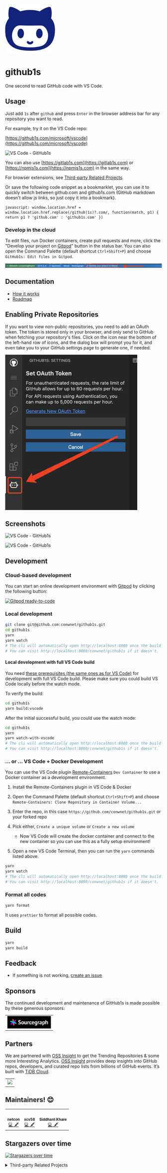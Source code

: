 ![GitHub1s](https://raw.githubusercontent.com/conwnet/github1s/master/resources/images/logo.svg)

# github1s

One second to read GitHub code with VS Code.

## Usage

Just add `1s` after `github` and press `Enter` in the browser address bar for any repository you want to read.

For example, try it on the VS Code repo:

[https://github1s.com/microsoft/vscode](https://github1s.com/microsoft/vscode)

![VS Code - GitHub1s](https://raw.githubusercontent.com/conwnet/github1s/master/resources/images/vs-code-github1s.png)

You can also use [https://gitlab1s.com](https://gitlab1s.com) or [https://npmjs1s.com](https://npmjs1s.com) in the same way.

For browser extensions, see [Third-party Related Projects](https://github.com/conwnet/github1s#third-party-related-projects).

Or save the following code snippet as a bookmarklet, you can use it to quickly switch between github.com and github1s.com (GitHub markdown doesn't allow js links, so just copy it into a bookmark).

```
javascript: window.location.href = window.location.href.replace(/github(1s)?.com/, function(match, p1) { return p1 ? 'github.com' : 'github1s.com' })
```

### Develop in the cloud

To edit files, run Docker containers, create pull requests and more, click the "Develop your project on [Gitpod](https://www.gitpod.io)" button in the status bar. You can also open the Command Palette (default shortcut `Ctrl+Shift+P`) and choose `GitHub1s: Edit files in Gitpod`.

![Gitpod Status Bar](https://raw.githubusercontent.com/conwnet/github1s/master/resources/images/gitpod-statusbar.png)

## Documentation

- [How it works](https://github.com/conwnet/github1s/blob/master/docs/guide.md)
- [Roadmap](https://github.com/conwnet/github1s/projects/1)

## Enabling Private Repositories

If you want to view non-public repositories, you need to add an OAuth token. The token is stored only in your browser, and only send to GitHub when fetching your repository's files. Click on the icon near the bottom of the left-hand row of icons, and the dialog box will prompt you for it, and even take you to your GitHub settings page to generate one, if needed.

<img height="500px" src="https://raw.githubusercontent.com/conwnet/github1s/master/resources/images/auth-token.png" />

## Screenshots

![VS Code - GitHub1s](https://raw.githubusercontent.com/conwnet/github1s/master/resources/images/GitHub1sDemo1.gif)

![VS Code - GitHub1s](https://raw.githubusercontent.com/conwnet/github1s/master/resources/images/demo.png)

## Development

### Cloud-based development

You can start an online development environment with [Gitpod](https://www.gitpod.io) by clicking the following button:

[![Gitpod ready-to-code](https://img.shields.io/badge/Gitpod-ready--to--code-blue?logo=gitpod)](https://gitpod.io/#https://github.com/conwnet/github1s)

### Local development

```bash
git clone git@github.com:conwnet/github1s.git
cd github1s
yarn
yarn watch
# The cli will automatically open http://localhost:8080 once the build is completed.
# You can visit http://localhost:8080/conwnet/github1s if it doesn't.
```

#### Local development with full VS Code build

You need [these prerequisites (the same ones as for VS Code)](https://github.com/microsoft/vscode/wiki/How-to-Contribute#prerequisites) for development with full VS Code build.
Please make sure you could build VS Code locally before the watch mode.

To verify the build:

```bash
cd github1s
yarn build:vscode
```

After the initial successful build, you could use the watch mode:

```bash
cd github1s
yarn
yarn watch-with-vscode
# The cli will automatically open http://localhost:8080 once the build is completed.
# You can visit http://localhost:8080/conwnet/github1s if it doesn't.
```

### ... or ... VS Code + Docker Development

You can use the VS Code plugin [Remote-Containers](https://marketplace.visualstudio.com/items?itemName=ms-vscode-remote.remote-containers) `Dev Container` to use a Docker container as a development environment.

1. Install the Remote-Containers plugin in VS Code & Docker
2. Open the Command Palette (default shortcut `Ctrl+Shift+P`) and choose `Remote-Containers: Clone Repository in Container Volume...`
3. Enter the repo, in this case `https://github.com/conwnet/github1s.git` or your forked repo
4. Pick either, `Create a unique volume` or `Create a new volume`

   - Now VS Code will create the docker container and connect to the new container so you can use this as a fully setup environment!

5. Open a new VS Code Terminal, then you can run the `yarn` commands listed above.

```bash
yarn
yarn watch
# The cli will automatically open http://localhost:8080 once the build is completed.
# You can visit http://localhost:8080/conwnet/github1s if it doesn't.
```

### Format all codes

```bash
yarn format
```

It uses `prettier` to format all possible codes.

## Build

```bash
yarn
yarn build
```

## Feedback

- If something is not working, [create an issue](https://github.com/conwnet/github1s/issues/new)

## Sponsors

The continued development and maintenance of GitHub1s is made possible by these generous sponsors:

<table><tbody><tr>
<td><a href="https://sourcegraph.com/">
<img height="40px" src="https://raw.githubusercontent.com/conwnet/github1s/master/resources/images/sourcegraph-logo.svg">
</a></td>
</tr></tbody></table>

## Partners

We are partnered with [OSS Insight](https://ossinsight.io/?utm_source=github1s&utm_medium=github&utm_campaign=ghtrending) to get the Trending Repositories & some more Interesting Analytics. [OSS Insight](https://ossinsight.io/?utm_source=github1s&utm_medium=github&utm_campaign=ghtrending) provides deep insights into GitHub repos, developers, and curated repo lists from billions of GitHub events. It’s built with [TiDB Cloud](https://www.pingcap.com/tidb-cloud/?utm_source=github1s&utm_medium=github&utm_campaign=ghtrending).

<table><tbody><tr>
<td><a href="https://ossinsight.io/?utm_source=github1s&utm_medium=github&utm_campaign=ghtrending">
<img height="40px" src="./resources/images/ossinsight-brand-dark.png">
</a></td>
</tr></tbody></table>

## Maintainers! :blush:

<table>
  <tbody><tr>
    <td align="center"><a href="https://github.com/conwnet"><img alt="" src="https://avatars.githubusercontent.com/conwnet" width="100px;"><br><sub><b>netcon</b></sub></a><br><a href="https://github.com/conwnet/github1s/commits?author=conwnet" title="Code">💻 🖋</a></td> </a></td>
    <td align="center"><a href="https://github.com/xcv58"><img alt="" src="https://avatars.githubusercontent.com/xcv58" width="100px;"><br><sub><b>xcv58</b></sub></a><br><a href="https://github.com/conwnet/github1s/commits?author=xcv58" title="Code">💻 🖋</a></td></a></td>
    <td align="center"><a href="https://github.com/Siddhant-K-code"><img alt="" src="https://avatars.githubusercontent.com/Siddhant-K-code" width="100px;"><br><sub><b>Siddhant Khare</b></sub></a><br><a href="https://github.com/conwnet/github1s/commits?author=Siddhant-K-code" title="Code">💻 🖋</a></td> </a></td>
  </tr>
</tbody></table>

## Stargazers over time

[![Stargazers over time](https://api.star-history.com/svg?repos=conwnet/github1s&type=Date)](https://star-history.com/#conwnet/github1s&Date)

<details>
<summary>Third-party Related Projects</summary>
<br>

### Chrome Extensions

- [Repositree](https://chrome.google.com/webstore/detail/repositree/lafjldoccjnjlcmdhmniholdpjkbgajo) ([chouglesaud/repositree](https://github.com/chouglesaud/repositree))
- [github-code-viewer](https://chrome.google.com/webstore/detail/github-code-viewer/ecddapgifccgblebfibdgkagfbdagjfn) ([febaoshan/edge-extensions-github-code-viewer](https://github.com/febaoshan/edge-extensions-github-code-viewer))
- Github1s Extension ([Darkempire78/GitHub1s-Extension](https://github.com/Darkempire78/GitHub1s-Extension))
- [Github Web IDE](https://chrome.google.com/webstore/detail/adjiklnjodbiaioggfpbpkhbfcnhgkfe) ([zvizvi/Github-Web-IDE](https://github.com/zvizvi/Github-Web-IDE))
- [shortcut to github1s](https://chrome.google.com/webstore/detail/shortcut-to-github1s/gfcdbodapcbfckbfpmgeldfkkgjknceo) ([katsuhisa91/github1s-shortcut](https://github.com/katsuhisa91/github1s-shortcut))
- [Github1s Shortut - Open source](https://github.com/Fauzdar1/Github1s)
- [⚡️ 1s to GitHub1s!](https://github.com/holazz/webext-github1s)
- [github1s Google Chrome Extensions](https://github.com/Lonely-Mr-zhang/github_1s_vscode)

### Firefox Extensions

- [Repositree](https://addons.mozilla.org/en-US/firefox/addon/repositree/) ([chouglesaud/repositree](https://github.com/chouglesaud/repositree))
- [Github1s Extension](https://addons.mozilla.org/firefox/addon/github1s-extension) ([Darkempire78/GitHub1s-Extension](https://github.com/Darkempire78/GitHub1s-Extension))
- [Github1s](https://addons.mozilla.org/firefox/addon/github1s/) ([mcherifi/github1s-firefox-addon](https://github.com/mcherifi/github1s-firefox-addon))
- [Github Web IDE](https://addons.mozilla.org/firefox/addon/github-web-ide/) ([zvizvi/Github-Web-IDE](https://github.com/zvizvi/Github-Web-IDE))

### Microsoft Edge Extensions

- [github-code-viewer](https://microsoftedge.microsoft.com/addons/detail/githubcodeviewer/jaaaapanahkknbgdbglnlchbjfhhjlpi) ([febaoshan/edge-extensions-github-code-viewer](https://github.com/febaoshan/edge-extensions-github-code-viewer))
- [Github Web IDE](https://microsoftedge.microsoft.com/addons/detail/akjbkjciknacicbnkfjbnlaeednpadcf) ([zvizvi/Github-Web-IDE](https://github.com/zvizvi/Github-Web-IDE))

### Safari Extension

- [GitHub1s-For-Safari-Extension](https://apps.apple.com/us/app/readcodeonline/id1569026520?mt=12) ([code4you2021/GitHub1s-For-Safari-Extension](https://github.com/code4you2021/GitHub1s-For-Safari-Extension))

### Tampermonkey scripts

- [Mr-B0b/TamperMonkeyScripts/vscode.js](https://github.com/Mr-B0b/TamperMonkeyScripts/blob/main/vscode.js)
</details>
